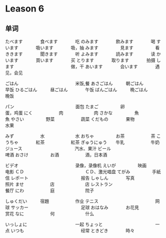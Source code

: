 # Leason 6

## 单词

たべます　　　　食べます　　　　吃
のみます　　　　飲みます　　　　喝
すいます　　　　吸います　　　　吸，抽
みます　　　　　見ます　　　　　看
ききます　　　　聞きます　　　　听
よみます　　　　読みます　　　　读
かいます　　　　買います　　　　买
とります　　　　取ります　　　　拍摄
します　　　　　　　　　　　　　做，干
あいます　　　　会います　　　　遇见，会见

ごはん　　　　　　　　　　　　　米饭,餐
あさごはん　　　朝ごはん　　　　早饭
ひるごはん　　　昼ごはん　　　　午饭
ばんごはん　　　晩ごはん　　　　晚饭

パン　　　　　　　　　　　　　　面包
たまご　　　　　卵　　　　　　　蛋，鸡蛋
にく　　　　　　肉　　　　　　　肉
さかな　　　　　魚　　　　　　　魚
やさい　　　　　野菜　　　　　　蔬菜
くだもの　　　　果物　　　　　　水果

みず　　　　　　水　　　　　　　水
おちゃ　　　　　お茶　　　　　　茶
こうちゃ　　　　紅茶　　　　　　紅茶
ぎゅうにゅう　　牛乳　　　　　　牛奶
ジュース　　　　　　　　　　　　汽水、果汁
ビール　　　　　　　　　　　　　啤酒
おさけ　　　　　お酒　　　　　　酒，日本酒

ビデオ　　　　　　　　　　　　　录像，录像机
えいが　　　　　映画　　　　　　电影
ＣＤ　　　　　　　　　　　　　　ＣＤ、激光唱盘
てがみ　　　　　手紙　　　　　　信
レポート　　　　　　　　　　　　报告
しゃしん　　　　写真　　　　　　照片
ませ　　　　　　店　　　　　　　店
レストラン　　　　　　　　　　　餐厅
にわ　　　　　　庭　　　　　　　院子

しゅくだい　　　宿題　　　　　　作业
テニス　　　　　　　　　　　　　网球
サッカー　　　　　　　　　　　　足球
おはなみ　　　　お花見　　　　　赏花
なに　　　　　　何　　　　　　　什么

いっしょに　　　　　　　　　　　一起
ちょっと　　　　　　　　　　　　一点
いつも　　　　　　　　　　　　　经常
ときどき　　　　時々　　　　　　